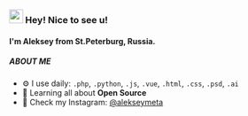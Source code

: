 ### <img src="https://media.giphy.com/media/hvRJCLFzcasrR4ia7z/giphy.gif" width="25px"> Hey! Nice to see u! 
#### I'm Aleksey from St.Peterburg, Russia.



##### ABOUT ME

- ⚙️ I use daily: `.php`, `.python`, `.js`, `.vue`, `.html`, `.css`, `.psd`, `.ai`
- 🌱 Learning all about **Open Source**
- 📸 Check my Instagram: [@alekseymeta](https://instagram.com/alekseymeta)
